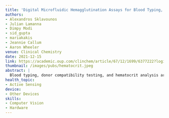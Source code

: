 ```yaml
---
title: 'Digital Microfluidic Hemagglutination Assays for Blood Typing, Donor Compatibility Testing, and Hematocrit Analysis'
authors: 
- Alexandros Sklavounos
- Julian Lamanna
- Dimpy Modi
- sid_gupta
- mariakakis
- Jeannie Callum
- Aaron Wheeler
venue: Clinical Chemistry
date: 2021-12-15
link: https://academic.oup.com/clinchem/article/67/12/1699/6377222?login=true
thumbnail: /images/pubs/hematocrit.jpeg
abstract: |
  Blood typing, donor compatibility testing, and hematocrit analysis are common tests that are important in many clinical applications, including those found in high-stakes settings such as the trauma center. These tests are typically performed in centralized laboratories with sample batching; the minutes that are lost in this mode can lead to adverse outcomes, especially for critical-care patients. As a step toward providing rapid results at the bedside, we developed a point-of-care hemagglutination system relying on digital microfluidics (DMF) and a unique, automated readout tool, droplet agglutination assessment using digital microfluidics (DAAD).
health_topic:
- Active Sensing
device:
- Other Devices
skills:
- Computer Vision
- Hardware
---
```

